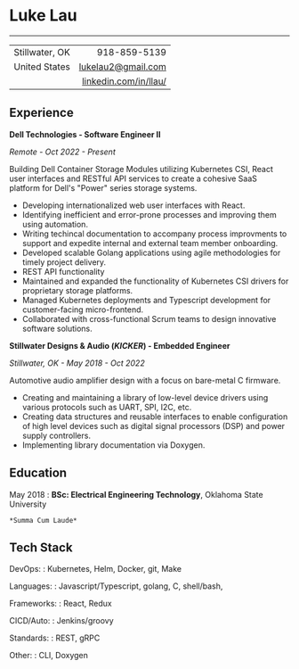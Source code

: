 Luke Lau
============================

----------------------------

|                   |                                                       |
| :---------------- | ----------------------------------------------------: |
| Stillwater, OK    | 918-859-5139                                          |
| United States     | <lukelau2@gmail.com>                                  |
|                   | [linkedin.com/in/llau/](https://linkedin.com/in/llau) |

Experience
----------

**Dell Technologies - Software Engineer II**

_Remote - Oct 2022 - Present_

Building Dell Container Storage Modules utilizing Kubernetes CSI, React user
interfaces and RESTful API services to create a cohesive SaaS platform
for Dell's "Power" series storage systems.

*   Developing internationalized web user interfaces with React.
*   Identifying inefficient and error-prone processes and improving them
    using automation.
*   Writing techincal documentation to accompany process improvments to
    support and expedite internal and external team member onboarding.
*   Developed scalable Golang applications using agile methodologies
    for timely project delivery.
*   REST API functionality 
*   Maintained and expanded the functionality of Kubernetes CSI drivers
    for proprietary storage platforms.
*   Managed Kubernetes deployments and Typescript development for
    customer-facing micro-frontend.
*   Collaborated with cross-functional Scrum teams to design innovative
    software solutions.

**Stillwater Designs & Audio (_KICKER_) - Embedded Engineer**

_Stillwater, OK - May 2018 - Oct 2022_

Automotive audio amplifier design with a focus on bare-metal C firmware.

*   Creating and maintaining a library of low-level device drivers using 
    various protocols such as UART, SPI, I2C, etc.
*   Creating data structures and reusable interfaces to enable configuration
    of high level devices such as digital signal processors (DSP) and power supply
    controllers.
*   Implementing library documentation via Doxygen.

Education
---------

May 2018
:   **BSc: Electrical Engineering Technology**, Oklahoma State University

    *Summa Cum Laude*

Tech Stack
----------

DevOps:
:   Kubernetes, Helm, Docker, git, Make

Languages:
:   Javascript/Typescript, golang, C, shell/bash,

Frameworks:
:   React, Redux

CICD/Auto:
:   Jenkins/groovy

Standards:
:   REST, gRPC

Other:
:   CLI, Doxygen